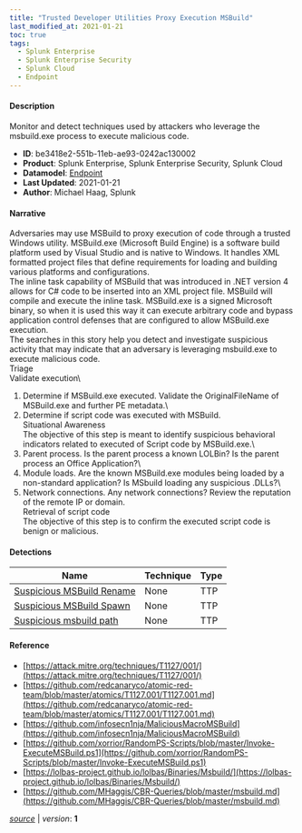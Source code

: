 ```yaml
---
title: "Trusted Developer Utilities Proxy Execution MSBuild"
last_modified_at: 2021-01-21
toc: true
tags:
  - Splunk Enterprise
  - Splunk Enterprise Security
  - Splunk Cloud
  - Endpoint
---
```


#### Description

Monitor and detect techniques used by attackers who leverage the msbuild.exe process to execute malicious code.

- **ID**: be3418e2-551b-11eb-ae93-0242ac130002
- **Product**: Splunk Enterprise, Splunk Enterprise Security, Splunk Cloud
- **Datamodel**: [Endpoint](https://docs.splunk.com/Documentation/CIM/latest/User/Endpoint)
- **Last Updated**: 2021-01-21
- **Author**: Michael Haag, Splunk

#### Narrative

Adversaries may use MSBuild to proxy execution of code through a trusted Windows utility. MSBuild.exe (Microsoft Build Engine) is a software build platform used by Visual Studio and is native to Windows. It handles XML formatted project files that define requirements for loading and building various platforms and configurations.\
The inline task capability of MSBuild that was introduced in .NET version 4 allows for C# code to be inserted into an XML project file. MSBuild will compile and execute the inline task. MSBuild.exe is a signed Microsoft binary, so when it is used this way it can execute arbitrary code and bypass application control defenses that are configured to allow MSBuild.exe execution.\
The searches in this story help you detect and investigate suspicious activity that may indicate that an adversary is leveraging msbuild.exe to execute malicious code.\
Triage\
Validate execution\
1. Determine if MSBuild.exe executed. Validate the OriginalFileName of MSBuild.exe and further PE metadata.\
1. Determine if script code was executed with MSBuild.\
Situational Awareness\
The objective of this step is meant to identify suspicious behavioral indicators related to executed of Script code by MSBuild.exe.\
1. Parent process. Is the parent process a known LOLBin? Is the parent process an Office Application?\
1. Module loads. Are the known MSBuild.exe modules being loaded by a non-standard application? Is MSbuild loading any suspicious .DLLs?\
1. Network connections. Any network connections? Review the reputation of the remote IP or domain.\
Retrieval of script code\
The objective of this step is to confirm the executed script code is benign or malicious.

#### Detections

| Name        | Technique   | Type         |
| ----------- | ----------- |--------------|
| [Suspicious MSBuild Rename](/endpoint/suspicious_msbuild_rename/) | None | TTP |
| [Suspicious MSBuild Spawn](/endpoint/suspicious_msbuild_spawn/) | None | TTP |
| [Suspicious msbuild path](/endpoint/suspicious_msbuild_path/) | None | TTP |

#### Reference

* [https://attack.mitre.org/techniques/T1127/001/](https://attack.mitre.org/techniques/T1127/001/)
* [https://github.com/redcanaryco/atomic-red-team/blob/master/atomics/T1127.001/T1127.001.md](https://github.com/redcanaryco/atomic-red-team/blob/master/atomics/T1127.001/T1127.001.md)
* [https://github.com/infosecn1nja/MaliciousMacroMSBuild](https://github.com/infosecn1nja/MaliciousMacroMSBuild)
* [https://github.com/xorrior/RandomPS-Scripts/blob/master/Invoke-ExecuteMSBuild.ps1](https://github.com/xorrior/RandomPS-Scripts/blob/master/Invoke-ExecuteMSBuild.ps1)
* [https://lolbas-project.github.io/lolbas/Binaries/Msbuild/](https://lolbas-project.github.io/lolbas/Binaries/Msbuild/)
* [https://github.com/MHaggis/CBR-Queries/blob/master/msbuild.md](https://github.com/MHaggis/CBR-Queries/blob/master/msbuild.md)



[*source*](https://github.com/splunk/security_content/tree/develop/stories/trusted_developer_utilities_proxy_execution_msbuild.yml) \| *version*: **1**